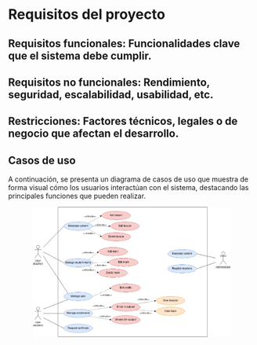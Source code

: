 # **Requisitos del proyecto**

## **Requisitos funcionales**: Funcionalidades clave que el sistema debe cumplir.

## **Requisitos no funcionales**: Rendimiento, seguridad, escalabilidad, usabilidad, etc.

## **Restricciones**: Factores técnicos, legales o de negocio que afectan el desarrollo.

## **Casos de uso**

A continuación, se presenta un diagrama de casos de uso que muestra de forma visual cómo los usuarios interactúan con el sistema, destacando las principales funciones que pueden realizar.

<div align=center>
    <img src="../diagrams/use-case.drawio.png" alt="use case diagram" width="80%">
</div>
